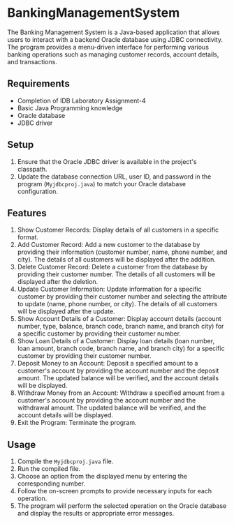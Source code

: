 # BankingManagementSystem

The Banking Management System is a Java-based application that allows users to interact with a backend Oracle database using JDBC connectivity. The program provides a menu-driven interface for performing various banking operations such as managing customer records, account details, and transactions.

## Requirements

- Completion of IDB Laboratory Assignment-4
- Basic Java Programming knowledge
- Oracle database
- JDBC driver

## Setup

1. Ensure that the Oracle JDBC driver is available in the project's classpath.
2. Update the database connection URL, user ID, and password in the program (`Myjdbcproj.java`) to match your Oracle database configuration.

## Features

1. Show Customer Records: Display details of all customers in a specific format.
2. Add Customer Record: Add a new customer to the database by providing their information (customer number, name, phone number, and city). The details of all customers will be displayed after the addition.
3. Delete Customer Record: Delete a customer from the database by providing their customer number. The details of all customers will be displayed after the deletion.
4. Update Customer Information: Update information for a specific customer by providing their customer number and selecting the attribute to update (name, phone number, or city). The details of all customers will be displayed after the update.
5. Show Account Details of a Customer: Display account details (account number, type, balance, branch code, branch name, and branch city) for a specific customer by providing their customer number.
6. Show Loan Details of a Customer: Display loan details (loan number, loan amount, branch code, branch name, and branch city) for a specific customer by providing their customer number.
7. Deposit Money to an Account: Deposit a specified amount to a customer's account by providing the account number and the deposit amount. The updated balance will be verified, and the account details will be displayed.
8. Withdraw Money from an Account: Withdraw a specified amount from a customer's account by providing the account number and the withdrawal amount. The updated balance will be verified, and the account details will be displayed.
9. Exit the Program: Terminate the program.

## Usage

1. Compile the `Myjdbcproj.java` file.
2. Run the compiled file.
3. Choose an option from the displayed menu by entering the corresponding number.
4. Follow the on-screen prompts to provide necessary inputs for each operation.
5. The program will perform the selected operation on the Oracle database and display the results or appropriate error messages.
